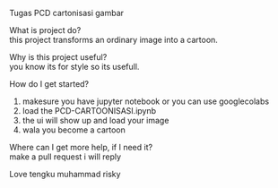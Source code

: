 Tugas PCD cartonisasi gambar

What is project do? <br/>
this project transforms an ordinary image into a cartoon.

Why is this project useful?<br/>
you know its for style so its usefull.

How do I get started?
1. makesure you have jupyter notebook or you can use googlecolabs
2. load the PCD-CARTOONISASI.ipynb
3. the ui will show up and load your image
4. wala you become a cartoon

Where can I get more help, if I need it?<br/>
make a pull request i will reply

Love tengku muhammad risky
